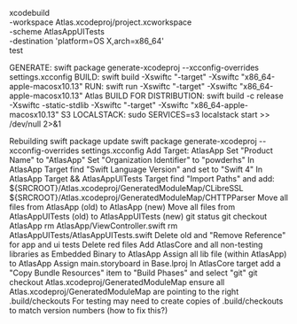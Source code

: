 xcodebuild \
-workspace Atlas.xcodeproj/project.xcworkspace \
-scheme AtlasAppUITests \
-destination 'platform=OS X,arch=x86_64' \
test


GENERATE: swift package generate-xcodeproj --xcconfig-overrides settings.xcconfig
BUILD: swift build -Xswiftc "-target" -Xswiftc "x86_64-apple-macosx10.13"
RUN: swift run -Xswiftc "-target" -Xswiftc "x86_64-apple-macosx10.13" Atlas
BUILD FOR DISTRIBUTION: swift build -c release -Xswiftc -static-stdlib -Xswiftc "-target" -Xswiftc "x86_64-apple-macosx10.13"
S3 LOCALSTACK: sudo SERVICES=s3 localstack start >> /dev/null 2>&1


Rebuilding
swift package update
swift package generate-xcodeproj --xcconfig-overrides settings.xcconfig
Add Target: AtlasApp
Set "Product Name" to "AtlasApp"
Set "Organization Identifier" to "powderhs"
In AtlasApp Target find "Swift Language Version" and set to "Swift 4"
In AtlasApp Target && AtlasAppUITests Target find "Import Paths" and add:
 ${SRCROOT}/Atlas.xcodeproj/GeneratedModuleMap/CLibreSSL
 ${SRCROOT}/Atlas.xcodeproj/GeneratedModuleMap/CHTTPParser
Move all files from AtlasApp (old) to AtlasApp (new)
Move all files from AtlasAppUITests (old) to AtlasAppUITests (new)
git status
git checkout AtlasApp
rm AtlasApp/ViewController.swift
rm AtlasAppUITests/AtlasAppUITests.swift
Delete old and "Remove Reference" for app and ui tests
Delete red files
Add AtlasCore and all non-testing libraries as Embedded Binary to AtlasApp
Assign all lib file (within AtlasApp) to AtlasApp
Assign main.storyboard in Base.lproj
In AtlasCore target add a "Copy Bundle Resources" item to "Build Phases" and select "git"
git checkout Atlas.xcodeproj/GeneratedModuleMap
ensure all Atlas.xcodeproj/GeneratedModuleMap are pointing to the right .build/checkouts
For testing may need to create copies of .build/checkouts to match version numbers (how to fix this?)
